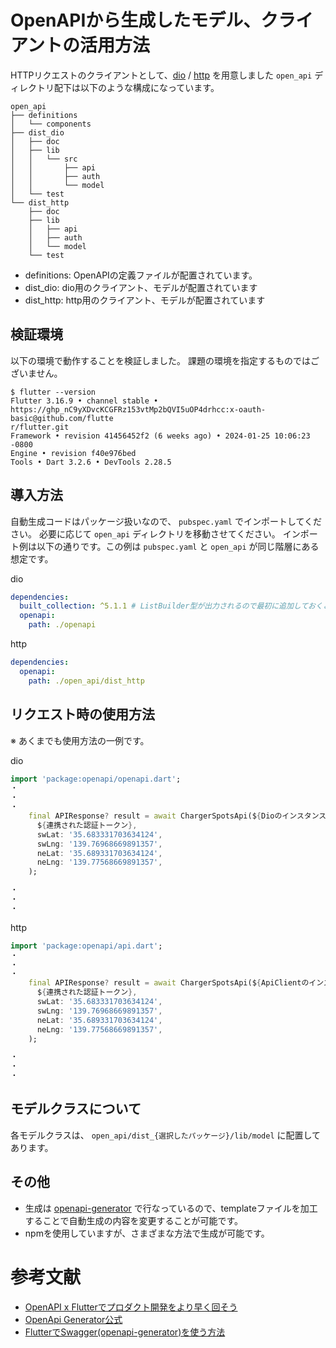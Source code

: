 # OpenAPIから生成したモデル、クライアントの活用方法

HTTPリクエストのクライアントとして、[dio](https://pub.dev/packages/dio) / [http](https://pub.dev/packages/http/versions) を用意しました
`open_api` ディレクトリ配下は以下のような構成になっています。
```
open_api
├── definitions
│   └── components
├── dist_dio
│   ├── doc
│   ├── lib
│   │   └── src
│   │       ├── api
│   │       ├── auth
│   │       └── model
│   └── test
└── dist_http
    ├── doc
    ├── lib
    │   ├── api
    │   ├── auth
    │   └── model
    └── test
```
- definitions: OpenAPIの定義ファイルが配置されています。
- dist_dio: dio用のクライアント、モデルが配置されています
- dist_http: http用のクライアント、モデルが配置されています 

## 検証環境
以下の環境で動作することを検証しました。
課題の環境を指定するものではございません。
```
$ flutter --version
Flutter 3.16.9 • channel stable •
https://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:x-oauth-basic@github.com/flutte
r/flutter.git
Framework • revision 41456452f2 (6 weeks ago) • 2024-01-25 10:06:23 -0800
Engine • revision f40e976bed
Tools • Dart 3.2.6 • DevTools 2.28.5
```

## 導入方法
自動生成コードはパッケージ扱いなので、 `pubspec.yaml` でインポートしてください。
必要に応じて `open_api` ディレクトリを移動させてください。
インポート例は以下の通りです。この例は `pubspec.yaml` と `open_api` が同じ階層にある想定です。

dio
```yaml
dependencies:
  built_collection: ^5.1.1 # ListBuilder型が出力されるので最初に追加しておくことを推奨します
  openapi:
    path: ./openapi
```

http
```yaml
dependencies:
  openapi:
    path: ./open_api/dist_http
```

## リクエスト時の使用方法
※ あくまでも使用方法の一例です。

dio
```Dart
import 'package:openapi/openapi.dart';
・
・
・
    final APIResponse? result = await ChargerSpotsApi(${Dioのインスタンス}, standardSerializers).chargerSpots(
      ${連携された認証トークン},
      swLat: '35.683331703634124',
      swLng: '139.76968669891357',
      neLat: '35.689331703634124',
      neLng: '139.77568669891357',
    );

・
・
・
```

http
```Dart
import 'package:openapi/api.dart';
・
・
・
    final APIResponse? result = await ChargerSpotsApi(${ApiClientのインスタンス}).chargerSpots(
      ${連携された認証トークン},
      swLat: '35.683331703634124',
      swLng: '139.76968669891357',
      neLat: '35.689331703634124',
      neLng: '139.77568669891357',
    );

・
・
・
```

## モデルクラスについて
各モデルクラスは、 `open_api/dist_{選択したパッケージ}/lib/model` に配置してあります。

## その他
- 生成は [openapi-generator](https://openapi-generator.tech/) で行なっているので、templateファイルを加工することで自動生成の内容を変更することが可能です。
- npmを使用していますが、さまざまな方法で生成が可能です。

# 参考文献
- [OpenAPI x Flutterでプロダクト開発をより早く回そう](https://zenn.dev/team_soda/articles/20d984a8c5d07e)
- [OpenApi Generator公式](https://openapi-generator.tech/docs/installation)
- [FlutterでSwagger(openapi-generator)を使う方法](https://qiita.com/murapon/items/2e0933a054b9555378e2)
